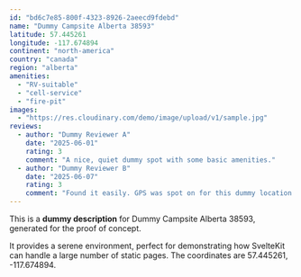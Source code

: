 ```yaml
---
id: "bd6c7e85-800f-4323-8926-2aeecd9fdebd"
name: "Dummy Campsite Alberta 38593"
latitude: 57.445261
longitude: -117.674894
continent: "north-america"
country: "canada"
region: "alberta"
amenities:
  - "RV-suitable"
  - "cell-service"
  - "fire-pit"
images:
  - "https://res.cloudinary.com/demo/image/upload/v1/sample.jpg"
reviews:
  - author: "Dummy Reviewer A"
    date: "2025-06-01"
    rating: 3
    comment: "A nice, quiet dummy spot with some basic amenities."
  - author: "Dummy Reviewer B"
    date: "2025-06-07"
    rating: 3
    comment: "Found it easily. GPS was spot on for this dummy location."
---
```


This is a **dummy description** for Dummy Campsite Alberta 38593, generated for the proof of concept.

It provides a serene environment, perfect for demonstrating how SvelteKit can handle a large number of static pages. The coordinates are 57.445261, -117.674894.
